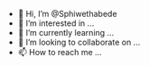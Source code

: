 - 👋 Hi, I’m @Sphiwethabede
- 👀 I’m interested in ...
- 🌱 I’m currently learning ...
- 💞️ I’m looking to collaborate on ...
- 📫 How to reach me ...

<!---
Sphiwethabede/Sphiwethabede is a ✨ special ✨ repository because its `README.md` (this file) appears on your GitHub profile.
You can click the Preview link to take a look at your changes.
--->
